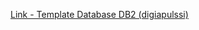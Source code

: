 [Link - Template Database DB2 (digiapulssi)](https://github.com/digiapulssi/zabbix-monitoring-scripts)
